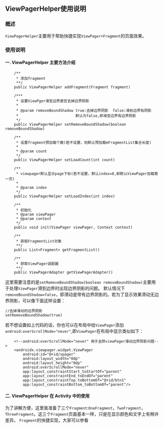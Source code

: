 ## ViewPagerHelper使用说明

### 概述
`ViewPagerHelper`主要用于帮助快捷实现`ViewPager+Fragment`的页面效果。

### 使用说明
#### 一. ViewPagerHelper 主要方法介绍
```
    /**
     * 添加fragment
     **/
    public ViewPagerHelper addFragment(Fragment fragment)

    /***
     * 设置ViewPger滑至边界是否去掉边界阴影
     *
     * @param removeBoundShadow true:去掉边界阴影  false:滑到边界有阴影
     *                          默认为false,即滑至边界有边界阴影
     */
    public ViewPagerHelper setRemoveBoundShadow(boolean removeBoundShadow) 

    /**
     * 设置fragment预加载个数(若不设置，则默认预加载mFragmentList集合长度)
     *
     * @param count
     */
    public ViewPagerHelper setLoadCount(int count)

    /**
     * viewpager默认显示page下标(若不设置，默认index=0,即默认ViewPager加载第一页)
     *
     * @param index
     */
    public ViewPagerHelper setLoadIndex(int index)

    /**
     * 初始化
     * @param viewPager
     * @param context
     */
    public void init(ViewPager viewPager, Context context)

    /**
     * 获取FragmentList对象
     **/
    public List<Fragment> getFragmentList()

    /**
     * 获取ViewPager适配器
     **/
    public ViewPagerAdapter getViewPagerAdapter()
```
这里需要注意的是`setRemoveBoundShadow(boolean removeBoundShadow)`主要用于处理`ViewPager`滑到边界时出现边界阴影的问题。
默认情况下 `removeBoundShadow=false`，即滑动是带有边界阴影的。若为了显示效果滑动无边界阴影，可以像下面这样设置：
```
//去掉滑动的边界阴影
setRemoveBoundShadow(true)
```
若不想设置如上代码的话，你也可以在布局中给`ViewPager`添加`android:overScrollMode="never"`,即`ViewPager`在布局中显示类似如下：
```
    <!--android:overScrollMode="never" 用于去除viewPager滑动边界阴影问题-->
    <androidx.viewpager.widget.ViewPager
        android:id="@+id/vpager"
        android:layout_width="0dp"
        android:layout_height="0dp"
        android:overScrollMode="never"
        app:layout_constraintStart_toStartOf="parent"
        app:layout_constraintEnd_toEndOf="parent"
        app:layout_constraintTop_toBottomOf="@+id/btn1"
        app:layout_constraintBottom_toBottomOf="parent"/>
```
#### 二. ViewPagerHelper 在 Activity 中的使用
为了讲解方便，这里我准备了三个`Fragment`:`OneFragment`，`TwoFragment`，`ThreeFragment`。这三个`Fragment`页面基本一样，只是在显示颜色和文字上有稍许差异。
`Fragment`的快捷实现，大家可以参看

















